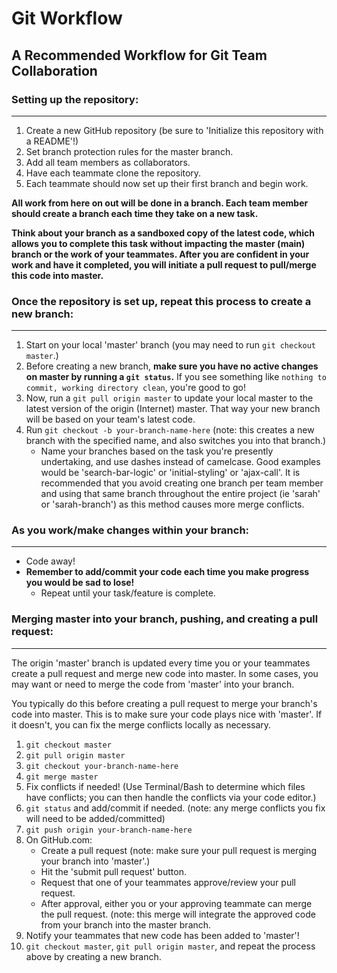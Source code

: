 # Git Workflow

## A Recommended Workflow for Git Team Collaboration


### Setting up the repository:
- - -
1. Create a new GitHub repository (be sure to 'Initialize this repository with a README'!)
2. Set branch protection rules for the master branch.
3. Add all team members as collaborators.
4. Have each teammate clone the repository.
5. Each teammate should now set up their first branch and begin work. 

  **All work from here on out will be done in a branch. Each team member should create a branch each time they take on a new task.**

  **Think about your branch as a sandboxed copy of the latest code, which allows you to complete this task without impacting the master (main) branch or the work of your teammates. After you are confident in your work and have it completed, you will initiate a pull request to pull/merge this code into master.**


### Once the repository is set up, repeat this process to create a new branch:
- - -
1. Start on your local 'master' branch (you may need to run `git checkout master`.)
2. Before creating a new branch, **make sure you have no active changes on master by running a `git status`.** If you see something like `nothing to commit, working directory clean`, you're good to go!
3. Now, run a `git pull origin master` to update your local master to the latest version of the origin (Internet) master. That way your new branch will be based on your team's latest code.
4. Run `git checkout -b your-branch-name-here` (note: this creates a new branch with the specified name, and also switches you into that branch.) 
    - Name your branches based on the task you're presently undertaking, and use dashes instead of camelcase. Good examples would be 'search-bar-logic' or 'initial-styling' or 'ajax-call'. It is recommended that you avoid creating one branch per team member and using that same branch throughout the entire project (ie 'sarah' or 'sarah-branch') as this method causes more merge conflicts.     



### As you work/make changes within your branch:
- - -
- Code away!
- **Remember to add/commit your code each time you make progress you would be sad to lose!**
    - Repeat until your task/feature is complete.     
    

### Merging master into your branch, pushing, and creating a pull request:
- - -
The origin 'master' branch is updated every time you or your teammates create a pull request and merge new code into master. In some cases, you may want or need to merge the code from 'master' into your branch. 

You typically do this before creating a pull request to merge your branch's code into master. This is to make sure your code plays nice with 'master'. If it doesn't, you can fix the merge conflicts locally as necessary.
1. `git checkout master`
2. `git pull origin master`
3. `git checkout your-branch-name-here`
4. `git merge master`
5. Fix conflicts if needed! (Use Terminal/Bash to determine which files have conflicts; you can then handle the conflicts via your code editor.)
6. `git status` and add/commit if needed. (note: any merge conflicts you fix will need to be added/committed)
7. `git push origin your-branch-name-here`
8. On GitHub.com:
    - Create a pull request (note: make sure your pull request is merging your branch into 'master'.)
    - Hit the 'submit pull request' button.
    - Request that one of your teammates approve/review your pull request.
    - After approval, either you or your approving teammate can merge the pull request. (note: this merge will integrate the approved code from your branch into the master branch.
9. Notify your teammates that new code has been added to 'master'!
10. `git checkout master`, `git pull origin master`, and repeat the process above by creating a new branch.
